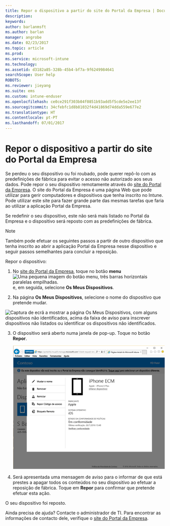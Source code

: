 ```yaml
---
title: Repor o dispositivo a partir do site do Portal da Empresa | Documentos da Microsoft
description: 
keywords: 
author: barlanmsft
ms.author: barlan
manager: angrobe
ms.date: 02/23/2017
ms.topic: article
ms.prod: 
ms.service: microsoft-intune
ms.technology: 
ms.assetid: d3182a85-328b-45b4-bf7a-9f6249984641
searchScope: User help
ROBOTS: 
ms.reviewer: jieyang
ms.suite: ems
ms.custom: intune-enduser
ms.openlocfilehash: ce0ce291f303b04f0851b93add5f5cde5e2ee13f
ms.sourcegitcommit: 34cfebfc1d8b81032f4d41869d74dda559e677e2
ms.translationtype: HT
ms.contentlocale: pt-PT
ms.lasthandoff: 07/01/2017
---
```

# <a name="reset-your-device-from-the-company-portal-website"></a>Repor o dispositivo a partir do site do Portal da Empresa

Se perdeu o seu dispositivo ou foi roubado, pode querer repô-lo com as predefinições de fábrica para evitar o acesso não autorizado aos seus dados. Pode repor o seu dispositivo remotamente através do [site do Portal da Empresa](http://portal.manage.microsoft.com). O site do Portal da Empresa é uma página Web que pode utilizar para gerir computadores e dispositivos que tenha inscrito no Intune. Pode utilizar este site para fazer grande parte das mesmas tarefas que faria ao utilizar a aplicação Portal da Empresa.

Se redefinir o seu dispositivo, este não será mais listado no Portal da Empresa e o dispositivo será reposto com as predefinições de fábrica.

> [!Note]
> Também pode efetuar os seguintes passos a partir de outro dispositivo que tenha inscrito ao abrir a aplicação Portal da Empresa nesse dispositivo e seguir passos semelhantes para concluir a reposição. 

Repor o dispositivo:

1.  No [site do Portal da Empresa](http://portal.manage.microsoft.com), toque no botão __menu__ ![Uma pequena imagem do botão menu, três barras horizontais paralelas empilhadas.](/Intune/whats-new/media/CP_hamburger_menu.png) e, em seguida, selecione __Os Meus Dispositivos__.

2. Na página __Os Meus Dispositivos__, selecione o nome do dispositivo que pretende mudar.

  ![Captura de ecrã a mostrar a página Os Meus Dispositivos, com alguns dispositivos não identificados, acima da faixa de aviso para inscrever dispositivos não listados ou identificar os dispositivos não identificados.](./media/macOS_enroll_002_tap_here_banner.png)

3.  O dispositivo será aberto numa janela de pop-up. Toque no botão **Repor**.

    ![Todas as opções para um dispositivo selecionado no site do Portal da Empresa, incluindo Mudar o Nome, Remover, Repor Dispositivo, Repor Código de Acesso e Bloqueio Remoto. ](./media/iwp-screen-with-all-options.png)

4.  Será apresentada uma mensagem de aviso para o informar de que está prestes a apagar todos os conteúdos no seu dispositivo ao efetuar a reposição de fábrica. Toque em **Repor** para confirmar que pretende efetuar esta ação.

O seu dispositivo foi reposto.

Ainda precisa de ajuda? Contacte o administrador de TI. Para encontrar as informações de contacto dele, verifique o [site do Portal da Empresa](http://portal.manage.microsoft.com).
